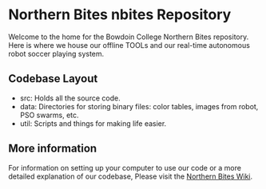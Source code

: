 Northern Bites nbites Repository
================================

Welcome to the home for the Bowdoin College Northern Bites repository. Here is where we house our offline TOOLs and our real-time autonomous robot soccer playing system.

Codebase Layout
---------------
- src: Holds all the source code.
- data: Directories for storing binary files: color tables, images from robot, PSO swarms, etc.
- util: Scripts and things for making life easier.


More information
--------------------------------------
For information on setting up your computer to use our code or a more detailed explanation of our codebase, Please visit the [Northern Bites Wiki](https://github.com/northern-bites/nbites/wiki).

